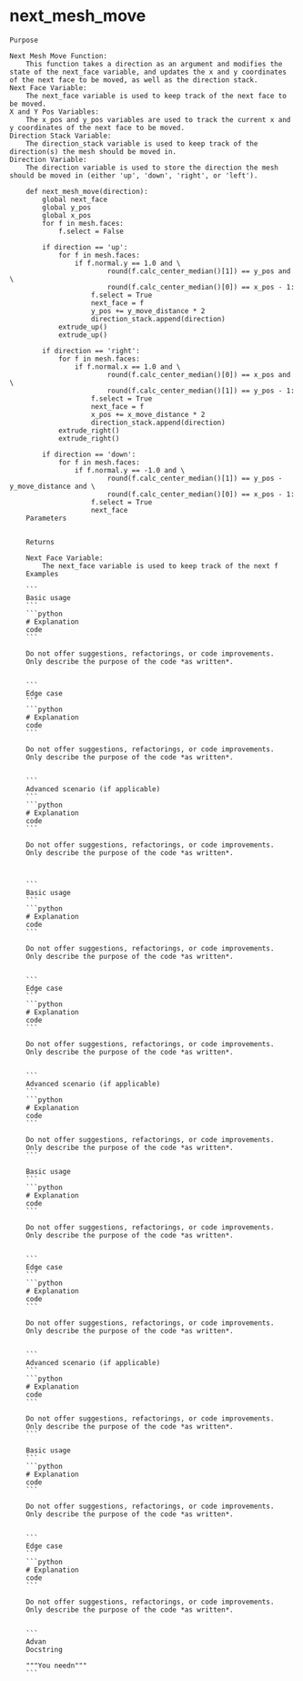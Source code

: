 # next_mesh_move

    Purpose

    Next Mesh Move Function:
        This function takes a direction as an argument and modifies the state of the next_face variable, and updates the x and y coordinates of the next face to be moved, as well as the direction stack.
    Next Face Variable:
        The next_face variable is used to keep track of the next face to be moved.
    X and Y Pos Variables:
        The x_pos and y_pos variables are used to track the current x and y coordinates of the next face to be moved.
    Direction Stack Variable:
        The direction_stack variable is used to keep track of the direction(s) the mesh should be moved in.
    Direction Variable:
        The direction variable is used to store the direction the mesh should be moved in (either 'up', 'down', 'right', or 'left').
```
    def next_mesh_move(direction):
        global next_face
        global y_pos
        global x_pos
        for f in mesh.faces:
            f.select = False

        if direction == 'up':
            for f in mesh.faces:
                if f.normal.y == 1.0 and \
                        round(f.calc_center_median()[1]) == y_pos and \
                        round(f.calc_center_median()[0]) == x_pos - 1:
                    f.select = True
                    next_face = f
                    y_pos += y_move_distance * 2
                    direction_stack.append(direction)
            extrude_up()
            extrude_up()

        if direction == 'right':
            for f in mesh.faces:
                if f.normal.x == 1.0 and \
                        round(f.calc_center_median()[0]) == x_pos and \
                        round(f.calc_center_median()[1]) == y_pos - 1:
                    f.select = True
                    next_face = f
                    x_pos += x_move_distance * 2
                    direction_stack.append(direction)
            extrude_right()
            extrude_right()

        if direction == 'down':
            for f in mesh.faces:
                if f.normal.y == -1.0 and \
                        round(f.calc_center_median()[1]) == y_pos - y_move_distance and \
                        round(f.calc_center_median()[0]) == x_pos - 1:
                    f.select = True
                    next_face
    Parameters

    
    Returns

    Next Face Variable:
        The next_face variable is used to keep track of the next f
    Examples

    ```
    Basic usage
    ```
    ```python
    # Explanation
    code
    ```

    Do not offer suggestions, refactorings, or code improvements.
    Only describe the purpose of the code *as written*.


    ```
    Edge case
    ```
    ```python
    # Explanation
    code
    ```

    Do not offer suggestions, refactorings, or code improvements.
    Only describe the purpose of the code *as written*.


    ```
    Advanced scenario (if applicable)
    ```
    ```python
    # Explanation
    code
    ```

    Do not offer suggestions, refactorings, or code improvements.
    Only describe the purpose of the code *as written*.

    

    ```
    Basic usage
    ```
    ```python
    # Explanation
    code
    ```

    Do not offer suggestions, refactorings, or code improvements.
    Only describe the purpose of the code *as written*.


    ```
    Edge case
    ```
    ```python
    # Explanation
    code
    ```

    Do not offer suggestions, refactorings, or code improvements.
    Only describe the purpose of the code *as written*.


    ```
    Advanced scenario (if applicable)
    ```
    ```python
    # Explanation
    code
    ```

    Do not offer suggestions, refactorings, or code improvements.
    Only describe the purpose of the code *as written*.
    ```

    Basic usage
    ```
    ```python
    # Explanation
    code
    ```

    Do not offer suggestions, refactorings, or code improvements.
    Only describe the purpose of the code *as written*.


    ```
    Edge case
    ```
    ```python
    # Explanation
    code
    ```

    Do not offer suggestions, refactorings, or code improvements.
    Only describe the purpose of the code *as written*.


    ```
    Advanced scenario (if applicable)
    ```
    ```python
    # Explanation
    code
    ```

    Do not offer suggestions, refactorings, or code improvements.
    Only describe the purpose of the code *as written*.
    ```

    Basic usage
    ```
    ```python
    # Explanation
    code
    ```

    Do not offer suggestions, refactorings, or code improvements.
    Only describe the purpose of the code *as written*.


    ```
    Edge case
    ```
    ```python
    # Explanation
    code
    ```

    Do not offer suggestions, refactorings, or code improvements.
    Only describe the purpose of the code *as written*.


    ```
    Advan
    Docstring

    """You needn"""
    ```